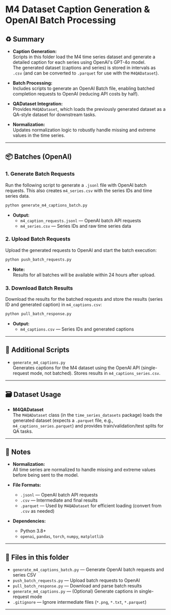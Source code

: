 # M4 Dataset Caption Generation & OpenAI Batch Processing

## ♻️ Summary

- **Caption Generation:**  
  Scripts in this folder load the M4 time series dataset and generate a detailed caption for each series using OpenAI's GPT-4o model.  
  The generated dataset (captions and series) is stored in intervals as `.csv` (and can be converted to `.parquet` for use with the `M4QADataset`).

- **Batch Processing:**  
  Includes scripts to generate an OpenAI Batch file, enabling batched completion requests to OpenAI (reducing API costs by half).

- **QADataset Integration:**  
  Provides `M4QADataset`, which loads the previously generated dataset as a QA-style dataset for downstream tasks.

- **Normalization:**  
  Updates normalization logic to robustly handle missing and extreme values in the time series.

---

## 📦 Batches (OpenAI)

### 1. Generate Batch Requests

Run the following script to generate a `.jsonl` file with OpenAI batch requests. This also creates `m4_series.csv` with the series IDs and time series data.

```bash
python generate_m4_captions_batch.py
```

- **Output:**  
  - `m4_caption_requests.jsonl` — OpenAI batch API requests  
  - `m4_series.csv` — Series IDs and raw time series data

### 2. Upload Batch Requests

Upload the generated requests to OpenAI and start the batch execution:

```bash
python push_batch_requests.py
```

- **Note:**  
  Results for all batches will be available within 24 hours after upload.

### 3. Download Batch Results

Download the results for the batched requests and store the results (series ID and generated caption) in `m4_captions.csv`:

```bash
python pull_batch_response.py
```

- **Output:**  
  - `m4_captions.csv` — Series IDs and generated captions

---

## 🧩 Additional Scripts

- `generate_m4_captions.py`  
  Generates captions for the M4 dataset using the OpenAI API (single-request mode, not batched). Stores results in `m4_captions_series.csv`.

---

## 🗃️ Dataset Usage

- **M4QADataset**  
  The `M4QADataset` class (in the `time_series_datasets` package) loads the generated dataset (expects a `.parquet` file, e.g., `m4_captions_series.parquet`) and provides train/validation/test splits for QA tasks.

---

## 📝 Notes

- **Normalization:**  
  All time series are normalized to handle missing and extreme values before being sent to the model.

- **File Formats:**  
  - `.jsonl` — OpenAI batch API requests  
  - `.csv` — Intermediate and final results  
  - `.parquet` — Used by `M4QADataset` for efficient loading (convert from `.csv` as needed)

- **Dependencies:**  
  - Python 3.8+  
  - `openai`, `pandas`, `torch`, `numpy`, `matplotlib`

---

## 📂 Files in this folder

- `generate_m4_captions_batch.py` — Generate OpenAI batch requests and series CSV
- `push_batch_requests.py` — Upload batch requests to OpenAI
- `pull_batch_response.py` — Download and parse batch results
- `generate_m4_captions.py` — (Optional) Generate captions in single-request mode
- `.gitignore` — Ignore intermediate files (`*.png`, `*.txt`, `*.parquet`)

--- 